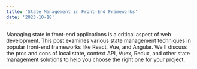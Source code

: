 ```yaml
---
title: 'State Management in Front-End Frameworks'
date: '2023-10-18'
---
```


Managing state in front-end applications is a critical aspect of web development. This post examines various state management techniques in popular front-end frameworks like React, Vue, and Angular. We'll discuss the pros and cons of local state, context API, Vuex, Redux, and other state management solutions to help you choose the right one for your project.